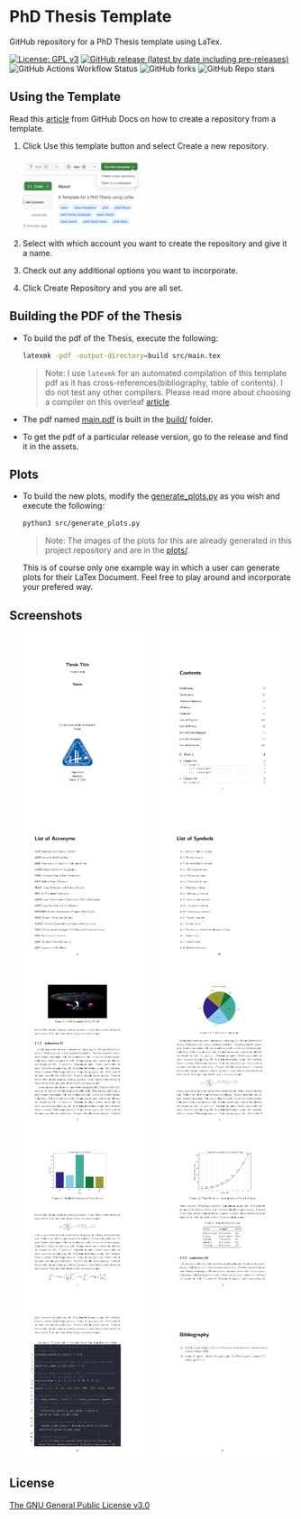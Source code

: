 # PhD Thesis Template

GitHub repository for a PhD Thesis template using LaTex.

[![License: GPL v3](https://img.shields.io/badge/License-GPLv3-blue.svg)](https://www.gnu.org/licenses/gpl-3.0)
[![GitHub release (latest by date including pre-releases)](https://img.shields.io/github/v/release/GuriTheoChem/phd-thesis-template?include_prereleases)](https://github.com/GuriTheoChem/phd-thesis-template/releases)
![GitHub Actions Workflow Status](https://img.shields.io/github/actions/workflow/status/GuriTheoChem/phd-thesis-template/.github%2Fworkflows%2Frelease.yml)
![GitHub forks](https://img.shields.io/github/forks/GuriTheoChem/phd-thesis-template)
![GitHub Repo stars](https://img.shields.io/github/stars/GuriTheoChem/phd-thesis-template)

## Using the Template

Read this [article](https://docs.github.com/en/repositories/creating-and-managing-repositories/creating-a-repository-from-a-template) from GitHub Docs on how to create a repository from a template.

1. Click Use this template button and select Create a new repository.

   <img src="images/use_this_template.png" alt="use this template" style="width: 45%;">

2. Select with which account you want to create the repository and give it a name.

3. Check out any additional options you want to incorporate.

4. Click Create Repository and you are all set.

## Building the PDF of the Thesis

- To build the pdf of the Thesis, execute the following:

    ```bash
    latexmk -pdf -output-directory=build src/main.tex
    ```

    > Note: I use `latexmk` for an automated compilation of this template pdf as it has cross-references(bibliography, table of contents). I do not test any other compilers. Please read more about choosing a compiler on this overleaf [article](https://www.overleaf.com/learn/latex/Choosing_a_LaTeX_Compiler#TeX_distributions).

- The pdf named [main.pdf](build/main.pdf) is built in the [build/](build) folder.

- To get the pdf of a particular release version, go to the release and find it in the assets.

## Plots

- To build the new plots, modify the [generate_plots.py](src/generate_plots.py) as you wish and execute the following:

    ```bash
    python3 src/generate_plots.py
    ```

    > Note: The images of the plots for this are already generated in this project repository and are in the [plots/](src/contents/figures_and_plots/plots).

    This is of course only one example way in which a user can generate plots for their LaTex Document. Feel free to play around and incorporate your prefered way.

## Screenshots

<div style="display: flex; flex-wrap: wrap; justify-content: space-around;">
    <img src="images/main-01.png" alt="main-01" style="width: 45%;">
    <img src="images/main-06.png" alt="main-06" style="width: 45%;">
</div>

<div style="display: flex; flex-wrap: wrap; justify-content: space-around;">
    <img src="images/main-11.png" alt="main-11" style="width: 45%;">
    <img src="images/main-13.png" alt="main-13" style="width: 45%;">
</div>

<div style="display: flex; flex-wrap: wrap; justify-content: space-around;">
    <img src="images/main-19.png" alt="main-19" style="width: 45%;">
    <img src="images/main-21.png" alt="main-21" style="width: 45%;">
</div>

<div style="display: flex; flex-wrap: wrap; justify-content: space-around;">
    <img src="images/main-25.png" alt="main-25" style="width: 45%;">
    <img src="images/main-28.png" alt="main-28" style="width: 45%;">
</div>

<div style="display: flex; flex-wrap: wrap; justify-content: space-around;">
    <img src="images/main-29.png" alt="main-29" style="width: 45%;">
    <img src="images/main-36.png" alt="main-36" style="width: 45%;">
</div>

## License

[The GNU General Public License v3.0](LICENSE)
